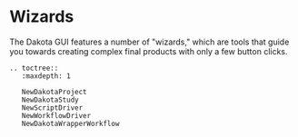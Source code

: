 Wizards
=======

The Dakota GUI features a number of "wizards," which are tools that guide you towards creating
complex final products with only a few button clicks.

```{eval-rst}
.. toctree::
   :maxdepth: 1
   
   NewDakotaProject
   NewDakotaStudy
   NewScriptDriver
   NewWorkflowDriver
   NewDakotaWrapperWorkflow
```